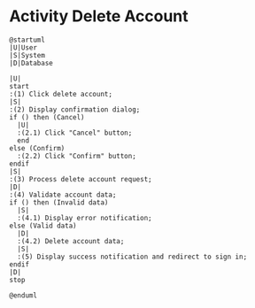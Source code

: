 # Activity Delete Account

```plantuml
@startuml
|U|User
|S|System
|D|Database

|U|
start
:(1) Click delete account;
|S|
:(2) Display confirmation dialog;
if () then (Cancel)
  |U|
  :(2.1) Click "Cancel" button;
  end
else (Confirm)
  :(2.2) Click "Confirm" button;
endif
|S|
:(3) Process delete account request;
|D|
:(4) Validate account data;
if () then (Invalid data)
  |S|
  :(4.1) Display error notification;
else (Valid data)
  |D|
  :(4.2) Delete account data;
  |S|
  :(5) Display success notification and redirect to sign in;
endif
|D|
stop

@enduml
```

<!-- diagram id="activity-manage-account-delete-account" -->